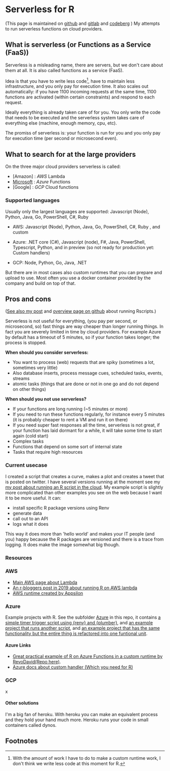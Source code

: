 # Serverless for R
(This page is maintained on [github](https://github.com/rmhogervorst/rscript_serverless) and [gitlab](https://gitlab.com/rmhogervorst/rscript_serverless) and 
[codeberg](https://codeberg.org/rmhogervorst/rscript_serverless)
)
My attempts to run serverless functions on cloud providers.

## What is serverless (or Functions as a Service (FaaS))
Serverless is a misleading name, there are servers, but we don't care about them
at all. It is also called functions as a service (FaaS). 

Idea is that you have to write less code[^1], have to maintain less infrastructure, and you only pay for execution time. It also scales out automatically: if you have 1100 incoming requests at the same time, 1100 functions are activated (within certain constraints) and respond to each request.

Ideally everything is already taken care of for you. You only write the code that needs to be executed and the serverless system takes care of everything else (machine, enough memory, cpu, etc).

The promiss of serverless is: your function is run for you and you only pay
for execution time (per second or microsecond even).


## What to search for at the large providers
On the three major cloud providers serverless is called:

* [Amazon] : *AWS* Lambda
* [Microsoft](https://docs.microsoft.com/en-us/azure/azure-functions/functions-create-function-linux-custom-image?pivots=programming-language-other&tabs=bash%2Cportal&WT.mc_id=aiml-11825-davidsmi) : *Azure* Functions
* [Google] : *GCP*  Cloud functions

### Supported languages
Usually only the largest languages are supported: Javascript (Node), Python, Java, Go, PowerShell, C#, Ruby 

* AWS: Javascript (Node), Python, Java, Go, PowerShell, C#, Ruby , and custom
* Azure: .NET core (C#), Javascript (node), F#, Java, PowerShell, Typescript, Python, and in preview (so not ready for production yet: Custom handlers)

* GCP: Node, Python, Go, Java, .NET

But there are in most cases also custom runtimes that you can prepare and upload to use. Most often you use a docker container provided by the company and build on top of that.


## Pros and cons
([See also my post](https://blog.rmhogervorst.nl/blog/2020/09/26/running-an-r-script-on-a-schedule-overview/ "Running an R script on a schedule") and [overview page on github](https://github.com/RMHogervorst/scheduling_r_scripts) about running Rscripts.)

Serverless is not useful for everything, (you pay per second, or microsecond, so) fast things are way cheaper than longer running things. In fact you are severely limited in time by cloud providers.
For example Azure by default has a timeout of 5 minutes, so if your function takes longer; the process is stopped. 


**When should you consider serverless:**

* You want to process (web) requests that are spiky (sometimes a lot, sometimes very little)
* Also database inserts, process message cues, scheduled tasks, events, streams
* atomic tasks (things that are done or not in one go and do not depend on other things)


**When should you not use serverless?**

* If your functions are long running (~5 minutes or more)
* If you need to run these functions regularly, for instance every 5 minutes (it is probably cheaper to rent a VM and run it on there)
* If you need super fast responses all the time, serverless is not great, if your function has laid dormant for a while, it will take some time to start again (cold start)
* Complex tasks
* Functions that depend on some sort of internal state
* Tasks that require high resources

### Current usecase
I created a script that creates a curve, makes a plot and creates a tweet
that is posted on twitter. I have several versions running at the moment see
my [my post about running an R script in the cloud](https://blog.rmhogervorst.nl/blog/2020/09/26/running-an-r-script-on-a-schedule-overview/ "Running an R script on a schedule").
My example script is slightly more complicated than other examples you see
on the web because I want it to be more useful. It can:

- install specific R package versions using Renv
- generate data 
- call out to an API
- logs what it does

This way it does more than 'hello world' and makes your IT people (and you) happy because the R packages are versioned and there is a trace from logging.
It does make the image somewhat big though.



### Resources

### AWS 
* [Main AWS page about Lambda](https://aws.amazon.com/lambda/)
* [An r-bloggers post in 2019 about running R on AWS lambda](https://www.r-bloggers.com/2019/07/how-to-use-r-in-aws-lambda/ "original lost in time")
* [AWS runtime created by Appsilon](https://github.com/Appsilon/r-lambda-workflow)

### Azure
Example projects with R. 
See the subfolder [Azure](Azure/) in this repo, it contains [a simple timer trigger script using {renv} and {plumber}](Azure/bare_minimal_timer_plumber/), and [an example project that runs another script](Azure/plumber_run_script/), and [an example project that has the same functionality but the entire thing is refactored into one funtional unit](Azure/plumber_cleaned_up/). 

#### Azure Links
* [Great practical example of R on Azure Functions in a custom runtime by RevoDavid](https://blog.revolutionanalytics.com/2020/12/azure-functions-with-r.html)[(Repo here)](https://github.com/revodavid/R-custom-handler).
* [Azure docs about custom handler (Which you need for R)](https://docs.microsoft.com/en-us/azure/azure-functions/functions-custom-handlers#overview)

### GCP
x

#### Other solutions 
I'm a big fan of heroku. With heroku you can make an equivalent process and they hold your hand much more. Heroku runs your code in small containers called dynos.



## Footnotes
[^1]: With the amount of work I have to do to make a custom runtime work, I don't think we write less code at this moment for R.
